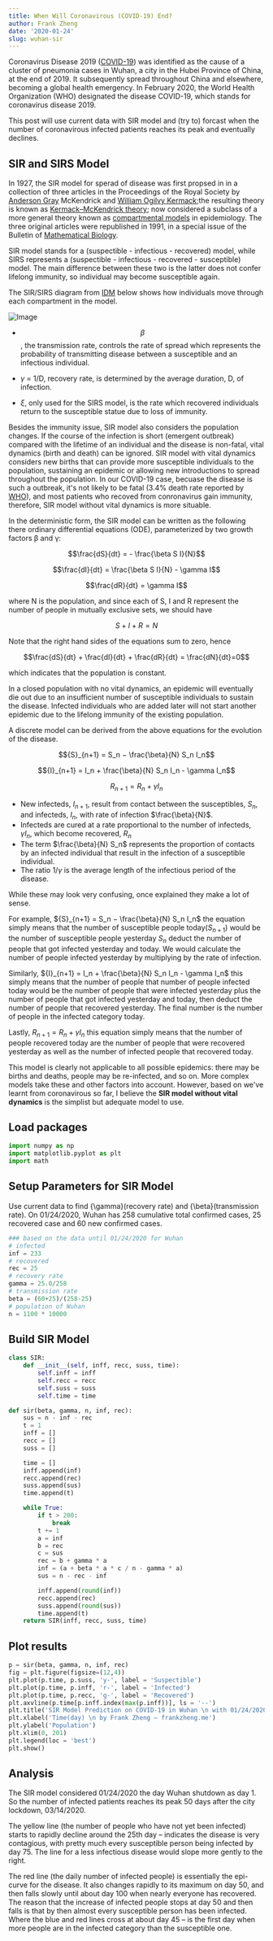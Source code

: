 ```yaml
---
title: When Will Coronavirous (COVID-19) End?
author: Frank Zheng
date: '2020-01-24'
slug: wuhan-sir
---
```


Coronavirus Disease 2019 ([COVID-19](https://www.who.int/emergencies/diseases/novel-coronavirus-2019)) was identified as the cause of a cluster of pneumonia cases in Wuhan, a city in the Hubei Province of China, at the end of 2019. It subsequently spread throughout China and elsewhere, becoming a global health emergency. In February 2020, the World Health Organization (WHO) designated the disease COVID-19, which stands for coronavirus disease 2019. 

This post will use current data with SIR model and (try to) forcast when the number of coronavirous infected patients reaches its peak and eventually declines. 

## SIR and SIRS Model

In 1927, the SIR model for sperad of disease was first propsed in in a collection of three articles in the Proceedings of the Royal Society by [Anderson Gray](https://en.wikipedia.org/wiki/Anderson_Gray_McKendrick) McKendrick and [William Ogilvy Kermack](https://en.wikipedia.org/wiki/William_Ogilvy_Kermack);the resulting theory is known as [Kermack–McKendrick theory](https://en.wikipedia.org/wiki/Kermack%E2%80%93McKendrick_theory); now considered a subclass of a more general theory known as [compartmental models](https://en.wikipedia.org/wiki/Compartmental_models_in_epidemiology) in epidemiology. The three original articles were republished in 1991, in a special issue of the Bulletin of [Mathematical Biology](https://link.springer.com/journal/11538/53/1/page/1).

SIR model stands for a (suspectible - infectious - recovered) model, while SIRS represents a (suspectible - infectious - recovered - susceptible) model. The main difference between these two is the latter does not confer lifelong immunity, so individual may become susceptible again. 

The SIR/SIRS diagram from [IDM](https://idmod.org/docs/hiv/model-si.html) below shows how individuals move through each compartment in the model. 

![Image](https://idmod.org/docs/hiv/_images/SIR-SIRS.png)

- $${\beta}$$, the transmission rate, controls the rate of spread which represents the probability of transmitting disease between a susceptible and an infectious individual. 

- $\gamma$ = 1/D, recovery rate, is determined by the average duration, D, of infection. 

- $\xi$, only used for the SIRS model, is the rate which recovered individuals return to the susceptible statue due to loss of immunity.

Besides the immunity issue, SIR model also considers the population changes. If the course of the infection is short (emergent outbreak) compared with the lifetime of an individual and the disease is non-fatal, vital dynamics (birth and death) can be ignored. SIR model with vital dynamics considers new births that can provide more susceptible individuals to the population, sustaining an epidemic or allowing new introductions to spread throughout the population. In our COVID-19 case, becuase the disease is such a outbreak, it's not likely to be fatal (3.4% death rate reported by [WHO](https://www.who.int/dg/speeches/detail/who-director-general-s-opening-remarks-at-the-media-briefing-on-covid-19---3-march-2020)), and most patients who recoved from conronavirus gain immunity, therefore, SIR model without vital dynamics is more situable. 

In the deterministic form, the SIR model can be written as the following there ordinary differential equations (ODE), parameterized by two growth factors β and γ:

$$\frac{dS}{dt} = - \frac{\beta S I}{N}$$

$$\frac{dI}{dt} = \frac{\beta S I}{N} - \gamma I$$

$$\frac{dR}{dt} = \gamma I$$

where N is the population, and since each of S, I and R represent the number of people in mutually exclusive sets, we should have 

$$S+I+R=N$$

Note that the right hand sides of the equations sum to zero, hence

$$\frac{dS}{dt} + \frac{dI}{dt} + \frac{dR}{dt} = \frac{dN}{dt}=0$$

which indicates that the population is constant.

In a closed population with no vital dynamics, an epidemic will eventually die out due to an insufficient number of susceptible individuals to sustain the disease. Infected individuals who are added later will not start another epidemic due to the lifelong immunity of the existing population.

A discrete model can be derived from the above equations for the evolution of the disease.

$${S}_{n+1} = S_n − \frac{\beta}{N} S_n I_n$$

$${I}_{n+1} = I_n + \frac{\beta}{N} S_n I_n - \gamma I_n$$

$${R}_{n+1} = R_n + \gamma I_n$$


- New infecteds, $I_{n+1}$, result from contact between the susceptibles, $S_n$, and infecteds, $I_n$, with rate of infection $\frac{\beta}{N}$.
- Infecteds are cured at a rate proportional to the number of infecteds, $\gamma I_n$, which become recovered, $R_n$
- The term $\frac{\beta}{N} S_n$ represents the proportion of contacts by an infected individual that result in the infection of a susceptible individual.
- The ratio $1/\gamma$ is the average length of the infectious period of the disease.

While these may look very confusing, once explained they make a lot of sense. 

For example, ${S}_{n+1} = S_n − \frac{\beta}{N} S_n I_n$
the equation simply means that the number of susceptible people today(${S}_{n+1}$) would be the number of susceptible people yesterday $S_n$ deduct the number of people that got infected yesterday and today. We would calculate the number of people infected yesterday by multiplying by the rate of infection. 

Similarly, ${I}_{n+1} = I_n + \frac{\beta}{N} S_n I_n - \gamma I_n$ this simply means that the number of people that number of people infected today would be the number of people that were infected yesterday plus the number of people that got infected yesterday and today, then deduct the number of people that recovered yesterday. The final number is the number of people in the infected category today. 

Lastly, ${R}_{n+1} = R_n + \gamma I_n$ this equation simply means that the number of people recovered today are the number of people that were recovered yesterday as well as the number of infected people that recovered today.

This model is clearly not applicable to all possible epidemics: there may be births and deaths, people may be re-infected, and so on. More complex models take these and other factors into account. However, based on we've learnt from coronavirous so far, I believe the **SIR model without vital dynamics** is the simplist but adequate model to use.

## Load packages


```python
import numpy as np
import matplotlib.pyplot as plt
import math
```

## Setup Parameters for SIR Model
Use current data to find {\gamma}(recovery rate) and {\beta}(transmission rate). 
On 01/24/2020, Wuhan has 258 cumulative total confirmed cases, 25 recovered case and 60 new confirmed cases.


```python
### based on the data until 01/24/2020 for Wuhan
# infected
inf = 233
# recovered
rec = 25
# recovery rate
gamma = 25.0/258
# transmission rate
beta = (60+25)/(258-25)
# population of Wuhan
n = 1100 * 10000
```

## Build SIR Model


```python
class SIR: 
    def __init__(self, inff, recc, suss, time): 
        self.inff = inff
        self.recc = recc
        self.suss = suss
        self.time = time

def sir(beta, gamma, n, inf, rec):
    sus = n - inf - rec
    t = 1
    inff = []
    recc = []
    suss = []

    time = []
    inff.append(inf)
    recc.append(rec)
    suss.append(sus)
    time.append(t)

    while True:
        if t > 200:
            break
        t += 1
        a = inf
        b = rec
        c = sus
        rec = b + gamma * a
        inf = (a + beta * a * c / n - gamma * a)
        sus = n - rec - inf

        inff.append(round(inf))
        recc.append(rec)
        suss.append(round(sus))
        time.append(t)
    return SIR(inff, recc, suss, time)
```

## Plot results


```python
p = sir(beta, gamma, n, inf, rec)
fig = plt.figure(figsize=(12,4))
plt.plot(p.time, p.suss, 'y-', label = 'Suspectible')
plt.plot(p.time, p.inff, 'r-', label = 'Infected')
plt.plot(p.time, p.recc, 'g-', label = 'Recovered')
plt.axvline(p.time[p.inff.index(max(p.inff))], ls = '--')
plt.title('SIR Model Prediction on COVID-19 in Wuhan \n with 01/24/2020 as Day 1')
plt.xlabel('Time(day) \n by Frank Zheng — frankzheng.me')
plt.ylabel('Population')
plt.xlim(0, 201)
plt.legend(loc = 'best')
plt.show()
```




## Analysis 
The SIR model considered 01/24/2020 the day Wuhan shutdown as day 1. So the number of infected patients reaches its peak 50 days after the city lockdown, 03/14/2020.

The yellow line (the number of people who have not yet been infected) starts to rapidly decline around the 25th day – indicates the disease is very contagious, with pretty much every susceptible person being infected by day 75. The line for a less infectious disease would slope more gently to the right.

The red line (the daily number of infected people) is essentially the epi-curve for the disease. It also changes rapidly to its maximum on day 50, and then falls slowly until about day 100 when nearly everyone has recovered. The reason that the increase of infected people stops at day 50 and then falls is that by then almost every susceptible person has been infected. Where the blue and red lines cross at about day 45 – is the first day when more people are in the infected category than the susceptible one.


